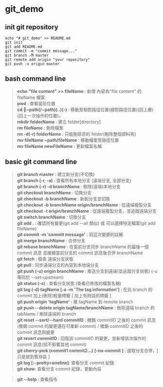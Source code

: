 # git_demo

## init git repository

```
echo "# git_demo" >> README.md
git init
git add README.md
git commit -m "commit message..."
git branch -M master
git remote add origin "your repository"
git push -u origin master
```

## bash command line

> **echo "file content" >> fileName** : 新增 內容為"file content" 的 fileName 檔案  
> **pwd** : 查看當前位置  
> **cd ~path(/~path)(..)(-)** : 移動至相對路徑位置(絕對路徑位置)(回上層)(回上一次操作的位置)。  
> **mkdir folderName** : 建立 folder[directory]  
> **rm fileName** : 刪除檔案  
> **rm -d(-r) folderName** : 只能刪除空的 folder(刪除整個資料夾)  
> **mv fileName ~path/fileName** : 移動檔案至路徑位置  
> **mv fileName newFileName** : 更新檔案名稱

## basic git command line

> **git branch master** : 建立新分支(不切換)  
> **git branch (-r, -a)** : 查看所有本地分支 (遠端分支, 全部分支)  
> **git branch (-r) -d branchName** : 刪除(遠端)本地分支  
> **git checkout branchName** : 切換分支  
> **git checkout -b branchName** : 新創分支並切換  
> **git checkout -b branchName origin/branchName** : 從遠端複製分支  
> **git checkout -t origin/branchName** : 從遠端複製分支，並追蹤遠端分支  
> **git switch branchName** : 切換分支  
> **git add .** : 確認所有變更(git add --all 類似) 或 可以選擇特定檔案(git add fileName)  
> **git commit -m 'commit message'** : 寫這次變更的註解  
> **git merge branchName** : 合併分支  
> **git rebase branchName** : 在當前分支同步 branchName 的最後一個 commit 訊息 並接續當前分支的 commit 訊息後合併 branchName  
> **git fetch** : 檢查 遠端分支狀態  
> **git pull** : 同步遠端分支的內容到本地端分支  
> **git push (-u) origin branchName** : 推送分支到遠端(並追蹤分支狀態) (-u 等同於 --set-upstream)  
> **git status (-s)** : 查看分支狀態 (查看已修改的檔案名稱)  
> **git tag (-d) tagName [-a -m 'The tag information']** : 在此 branch 的 commit 加上(刪除)輕量標籤 [ 加上有附註的標籤 ]  
> **git push origin 'tagName'** : 推 tagName 到 remote branch  
> **git push --delete origin tagName/branchName** : 刪除遠端 branch 的 tabName / 刪除遠端的 branch  
> **git reset --sort/--hard commitID** : 撤銷 commitID 之後的 commit 訊息 (撤銷 commit 的變更還在可重新 commit) / 撤銷 commitID 之後的 commit 訊息與變更  
> **git revert commitID** : 回復該 commitID 的變更，並新增該次操作的 commit 訊息(但不影響其他 commit)  
> **git cherry-pick (commit1 commit2...) [-no-commit ]** : 選取分支合併，[ 只是放到暫存區 ]  
> **git log [--pretty=oneline]**: 查看分支 commit 紀錄  
> **git show**: 查看分支 commit 紀錄，更動內容

> **git --help** : 查看指令
